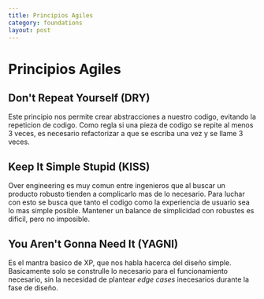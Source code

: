 ```yaml
---
title: Principios Agiles
category: foundations
layout: post
---
```


# Principios Agiles

## Don't Repeat Yourself (DRY)

Este principio nos permite crear abstracciones a nuestro codigo, evitando la repeticion de codigo. Como regla si una pieza de codigo se repite al menos 3 veces, es necesario refactorizar a que se escriba una vez y se llame 3 veces.

## Keep It Simple Stupid (KISS)

Over engineering es muy comun entre ingenieros que al buscar un producto robusto tienden a complicarlo mas de lo necesario. Para luchar con esto se busca que tanto el codigo como la experiencia de usuario sea lo mas simple posible. Mantener un balance de simplicidad con robustes es dificil, pero no imposible.


## You Aren't Gonna Need It (YAGNI)

Es el mantra basico de XP, que nos habla hacerca del diseño simple. Basicamente solo se construlle lo necesario para el funcionamiento necesario, sin la necesidad de plantear *edge cases* inecesarios durante la fase de diseño.
